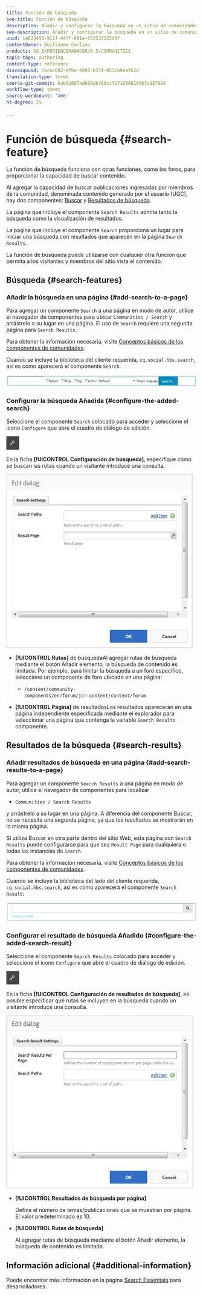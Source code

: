 ```yaml
---
title: Función de búsqueda
seo-title: Función de búsqueda
description: Añadir y configurar la búsqueda en un sitio de comunidades
seo-description: Añadir y configurar la búsqueda en un sitio de comunidades
uuid: ca633456-911f-447f-881e-653533125d5f
contentOwner: Guillaume Carlino
products: SG_EXPERIENCEMANAGER/6.5/COMMUNITIES
topic-tags: authoring
content-type: reference
discoiquuid: 3acac082-efbe-4995-b374-851cb9aaf62d
translation-type: tm+mt
source-git-commit: 6ab91667ad668abf80ccf1710966169b3a187928
workflow-type: tm+mt
source-wordcount: '466'
ht-degree: 2%

---
```



# Función de búsqueda {#search-feature}

La función de búsqueda funciona con otras funciones, como los foros, para proporcionar la capacidad de buscar contenido.

Al agregar la capacidad de buscar publicaciones ingresadas por miembros de la comunidad, denominada contenido generado por el usuario (UGC), hay dos componentes: [Buscar](#search) y [Resultados de búsqueda](#search-results).

La página que incluye el componente `Search Results` admite tanto la búsqueda como la visualización de resultados.

La página que incluye el componente `Search` proporciona un lugar para iniciar una búsqueda con resultados que aparecen en la página `Search Results`.

La función de búsqueda puede utilizarse con cualquier otra función que permita a los visitantes y miembros del sitio vista el contenido.

## Búsqueda {#search-features}

### Añadir la búsqueda en una página {#add-search-to-a-page}

Para agregar un componente `Search` a una página en modo de autor, utilice el navegador de componentes para ubicar `Communities / Search` y arrástrelo a su lugar en una página. El uso de `Search` requiere una segunda página para `Search Results.`

Para obtener la información necesaria, visite [Conceptos básicos de los componentes de comunidades](basics.md).

Cuando se incluye la biblioteca del cliente requerida, `cq.social.hbs.search`, así es como aparecerá el componente `Search`.

![add-search](assets/add-search.png)

### Configurar la búsqueda Añadida {#configure-the-added-search}

Seleccione el componente `Search` colocado para acceder y seleccione el icono `Configure` que abre el cuadro de diálogo de edición.

![confgirue](assets/configure-new.png)

En la ficha **[!UICONTROL Configuración de búsqueda]**, especifique cómo se buscan las rutas cuando un visitante introduce una consulta.

![search-settings](assets/search-settings.png)

* **[!UICONTROL Rutas]**
de búsquedaAl agregar rutas de búsqueda mediante el botón Añadir elemento, la búsqueda de contenido es limitada. Por ejemplo, para limitar la búsqueda a un foro específico, seleccione un componente de foro ubicado en una página:

   * `/content/community-components/en/forum/jcr:content/content/forum`

* **[!UICONTROL Página]**
de resultadosLos resultados aparecerán en una página independiente especificada mediante el explorador para seleccionar una página que contenga la variable 
`Search Results` componente.

## Resultados de la búsqueda {#search-results}

### Añadir resultados de búsqueda en una página {#add-search-results-to-a-page}

Para agregar un componente `Search Results` a una página en modo de autor, utilice el navegador de componentes para localizar

* `Communities / Search Results`

y arrástrelo a su lugar en una página. A diferencia del componente Buscar, no se necesita una segunda página, ya que los resultados se mostrarán en la misma página.

Si utiliza Buscar en otra parte dentro del sitio Web, esta página con `Search Results` puede configurarse para que sea `Result Page` para cualquiera o todas las instancias de `Search`.

Para obtener la información necesaria, visite [Conceptos básicos de los componentes de comunidades](basics.md).

Cuando se incluye la biblioteca del lado del cliente requerida, `cq.social.hbs.search`, así es como aparecerá el componente `Search Result`:

![search-result](assets/search-result1.png)

### Configurar el resultado de búsqueda Añadido {#configure-the-added-search-result}

Seleccione el componente `Search Results` colocado para acceder y seleccione el icono `Configure` que abre el cuadro de diálogo de edición.

![configurar](assets/configure-new.png)

En la ficha **[!UICONTROL Configuración de resultados de búsqueda]**, es posible especificar qué rutas se incluyen en la búsqueda cuando un visitante introduce una consulta.

![search-result-settings](assets/search-result-settings.png)

* **[!UICONTROL Resultados de búsqueda por página]**

   Defina el número de temas/publicaciones que se muestran por página. El valor predeterminado es 10.

* **[!UICONTROL Rutas de búsqueda]**

   Al agregar rutas de búsqueda mediante el botón Añadir elemento, la búsqueda de contenido es limitada.

## Información adicional {#additional-information}

Puede encontrar más información en la página [Search Essentials](search-implementation.md) para desarrolladores.
